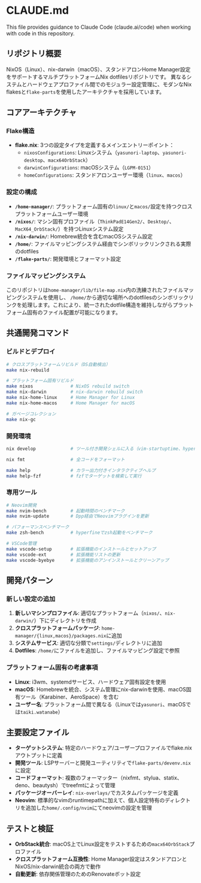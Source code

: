# CLAUDE.md

This file provides guidance to Claude Code (claude.ai/code) when working with code in this repository.

## リポジトリ概要

NixOS（Linux）、nix-darwin（macOS）、スタンドアロンHome Manager設定をサポートするマルチプラットフォームNix dotfilesリポジトリです。
異なるシステムとハードウェアプロファイル間でのモジュラー設定管理に、モダンなNix flakesと`flake-parts`を使用したアーキテクチャを採用しています。

## コアアーキテクチャ

### Flake構造

- **flake.nix**: 3つの設定タイプを定義するメインエントリーポイント：
  - `nixosConfigurations`: Linuxシステム（`yasunori-laptop`、`yasunori-desktop`、`macx64OrbStack`）
  - `darwinConfigurations`: macOSシステム（`LGPM-0151`）
  - `homeConfigurations`: スタンドアロンユーザー環境（`linux`、`macos`）

### 設定の構成

- **`/home-manager/`**: プラットフォーム固有の`linux/`と`macos/`設定を持つクロスプラットフォームユーザー環境
- **`/nixos/`**: マシン固有プロファイル（`ThinkPadE14Gen2/`、`Desktop/`、`MacX64_OrbStack/`）を持つLinuxシステム設定
- **`/nix-darwin/`**: Homebrew統合を含むmacOSシステム設定
- **`/home/`**: ファイルマッピングシステム経由でシンボリックリンクされる実際のdotfiles
- **`/flake-parts/`**: 開発環境とフォーマット設定

### ファイルマッピングシステム

このリポジトリは`home-manager/lib/file-map.nix`内の洗練されたファイルマッピングシステムを使用し、
`/home/`から適切な場所へのdotfilesのシンボリックリンクを処理します。これにより、統一されたdotfile構造を維持しながらプラットフォーム固有のファイル配置が可能になります。

## 共通開発コマンド

### ビルドとデプロイ

```bash
# クロスプラットフォームリビルド（OS自動検出）
make nix-rebuild

# プラットフォーム固有リビルド
make nixos              # NixOS rebuild switch
make nix-darwin         # nix-darwin rebuild switch
make nix-home-linux     # Home Manager for Linux
make nix-home-macos     # Home Manager for macOS

# ガベージコレクション
make nix-gc
```

### 開発環境

```bash
nix develop             # ツール付き開発シェルに入る（vim-startuptime、hyperfine、stylua、luaツール、LSPサーバー）

nix fmt                 # 全コードをフォーマット

make help               # カラー出力付きインタラクティブヘルプ
make help-fzf           # fzfでターゲットを検索して実行
```

### 専用ツール
```bash
# Neovim開発
make nvim-bench         # 起動時間のベンチマーク
make nvim-update        # Dpp経由でNeovimプラグインを更新

# パフォーマンスベンチマーク
make zsh-bench          # hyperfineでzsh起動をベンチマーク

# VSCode管理
make vscode-setup       # 拡張機能のインストールとセットアップ
make vscode-ext         # 拡張機能リストの更新
make vscode-byebye      # 拡張機能のアンインストールとクリーンアップ
```

## 開発パターン

### 新しい設定の追加

1. **新しいマシンプロファイル**: 適切なプラットフォーム（`nixos/`、`nix-darwin/`）下にディレクトリを作成
2. **クロスプラットフォームパッケージ**: `home-manager/{linux,macos}/packages.nix`に追加
3. **システムサービス**: 適切な分類で`settings/`ディレクトリに追加
4. **Dotfiles**: `/home/`にファイルを追加し、ファイルマッピング設定で参照

### プラットフォーム固有の考慮事項

- **Linux**: i3wm、systemdサービス、ハードウェア固有設定を使用
- **macOS**: Homebrewを統合、システム管理にnix-darwinを使用、macOS固有ツール（Karabiner、AeroSpace）を含む
- **ユーザー名**: プラットフォーム間で異なる（Linuxでは`yasunori`、macOSでは`taiki.watanabe`）

## 主要設定ファイル

- **ターゲットシステム**: 特定のハードウェア/ユーザープロファイルでflake.nixアウトプットに定義
- **開発ツール**: LSPサーバーと開発ユーティリティで`flake-parts/devenv.nix`に設定
- **コードフォーマット**: 複数のフォーマッター（nixfmt、stylua、statix、deno、beautysh）でtreefmtによって管理
- **パッケージオーバーレイ**: `nix-overlays/`でカスタムパッケージを定義
- **Neovim**: 標準的なvimのruntimepathに加えて、個人設定特有のディレクトリを追加した`home/.config/nvim`にてneovimの設定を管理

## テストと検証

- **OrbStack統合**: macOS上でLinux設定をテストするための`macx64OrbStack`プロファイル
- **クロスプラットフォーム互換性**: Home Manager設定はスタンドアロンとNixOS/nix-darwin統合の両方で動作
- **自動更新**: 依存関係管理のためのRenovateボット設定
